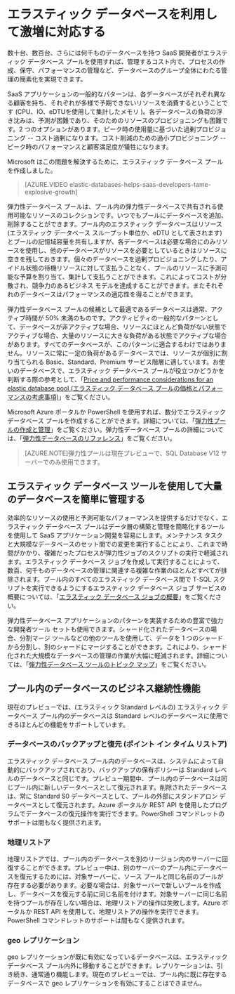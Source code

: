 <properties 
	pageTitle="エラスティック データベースを利用して激増に対応する" 
	description="Azure SQL Database エラスティック データベース プールは、エラスティック データベースのグループで共有される使用可能なリソースのコレクションです。" 
	services="sql-database" 
	documentationCenter="" 
	authors="stevestein" 
	manager="jeffreyg" 
	editor=""/>

<tags 
	ms.service="sql-database"
	ms.devlang="NA"
	ms.date="06/25/2015" 
	ms.author="sstein" 
	ms.workload="data-management" 
	ms.topic="article" 
	ms.tgt_pltfrm="NA"/>


# エラスティック データベースを利用して激増に対応する

数十台、数百台、さらには何千ものデータベースを持つ SaaS 開発者がエラスティック データベース プールを使用すれば、管理するコスト内で、プロセスの作成、保守、パフォーマンスの管理など、データベースのグループ全体にわたる管理の簡素化を実現できます。

SaaS アプリケーションの一般的なパターンは、各データベースがそれぞれ異なる顧客を持ち、それぞれが多様で予期できないリソースを消費するということです (CPU、IO、eDTUを使用して集計したメモリ )。各データベースの負荷の浮き沈みは、予測が困難であり、そのためのリソースのプロビジョニングも困難です。2 つのオプションがあります。ピーク時の使用量に基づいた過剰プロビジョニング -- コスト過剰になります。コスト削減のための過小プロビジョニング -- ピーク時のパフォーマンスと顧客満足度が犠牲になります。

Microsoft はこの問題を解決するために、エラスティック データベース プールを作成しました。

> [AZURE.VIDEO elastic-databases-helps-saas-developers-tame-explosive-growth]

弾力性データベース プールは、プール内の弾力性データベースで共有される使用可能なリソースのコレクションです。いつでもプールにデータベースを追加、削除することができます。プール内のエラスティック データベースはリソース (エラスティック データベース スループット単位か、eDTU として表されます) とプールの記憶域容量を共有しますが、各データベースは必要な場合にのみリソースを使用し、他のデータベースがリソースを必要としているときはリソースに空きを残しておきます。個々のデータベースを過剰プロビジョニングしたり、アイドル状態の待機リソースに対して支払うことなく、プールのリソースに予測可能な予算を割り当て、集計して支払うことができます。これによってコストが分散され、競争力のあるビジネス モデルを達成することができます。またそれぞれのデータベースはパフォーマンスの適応性を得ることができます。

弾力性データベース プールの候補として最適であるデータベースは通常、アクティブ時間が 50% 未満のものです。アクティビティの一般的なパターンとして、データベースが非アクティブな場合、リソースにほとんど負荷がない状態でアクティブな場合、大量のリソースに大きな負荷がある状態でアクティブな場合があります。すべてのデータベースが、このパターンに適合するわけではありません。リソースに常に一定の負荷があるデータベースでは、リソースが個別に割り当てられる Basic、Standard、Premium サービス階層に適しています。お使いのデータベースで、エラスティック データベース プールが役立つかどうかを判断する際の参考として、「[Price and performance considerations for an elastic database pool (エラスティック データベース プールの価格とパフォーマンスの考慮事項)](sql-database-elastic-pool-guidance.md)」をご覧ください。

Microsoft Azure ポータルか PowerShell を使用すれば、数分でエラスティック データベース プールを作成することができます。詳細については、「[弾力性プールの作成と管理](sql-database-elastic-pool-portal.md)」をご覧ください。弾力性データベース プールの詳細については、「[弾力性データベースのリファレンス](sql-database-elastic-pool-reference.md)」をご覧ください。


> [AZURE.NOTE]弾力性プールは現在プレビューで、SQL Database V12 サーバーでのみ使用できます。

## エラスティック データベース ツールを使用して大量のデータベースを簡単に管理する

効率的なリソースの使用と予測可能なパフォーマンスを提供するだけでなく、エラスティック データベース プールはデータ層の構築と管理を簡略化するツールを使用して SaaS アプリケーション開発を容易にします。メンテナンス タスクと大規模なデータベースのセット間での変更を実行することにより、これまで時間がかかり、複雑だったプロセスが弾力性ジョブのスクリプトの実行で軽減されます。エラスティック データベース ジョブを作成して実行することによって、数百、何千ものデータベースの管理に関連する複雑な作業のほとんどすべてが排除されます。プール内のすべてのエラスティック データベース間で T-SQL スクリプトを実行できるようにするエラスティック データベース ジョブ サービスの概要については、「[エラスティック データベース ジョブの概要](sql-database-elastic-jobs-overview.md)」をご覧ください。

弾力性データベース アプリケーションのパターンを実装するための豊富で強力な開発者ツール セットも使用できます。シャード化されたデータベースの場合、分割マージ ツールなどの他のツールを使用して、データを 1 つのシャードから分割し、別のシャードにマージすることができます。これにより、シャード化された大規模なデータベースの管理の作業が大幅に軽減されます。詳細については、「[弾力性データベース ツールのトピック マップ](sql-database-elastic-scale-documentation-map.md)」をご覧ください。

## プール内のデータベースのビジネス継続性機能

現在のプレビューでは、(エラスティック Standard レベルの) エラスティック データベース プール内のデータベースは Standard レベルのデータベースに使用できるほとんどの機能をサポートしています。

### データベースのバックアップと復元 (ポイント イン タイム リストア)

エラスティック データベース プール内のデータベースは、システムによって自動的にバックアップされており、バックアップの保有ポリシーは Standard レベルのデータベースと同じです。プレビュー期間中、プール内のデータベースは同じプール内に新しいデータベースとして復元されます。削除されたデータベースは、常に Standard S0 データベースとして、プールの外部にスタンドアロン データベースとして復元されます。Azure ポータルか REST API を使用したプログラムでデータベースの復元操作を実行できます。PowerShell コマンドレットのサポートは間もなく提供されます。

### 地理リストア

地理リストアでは、プール内のデータベースを別のリージョン内のサーバーに回復することができます。プレビュー中は、別のサーバーのプール内にデータベースを復元するためには、対象サーバーに、ソース プールと同じ名前のプールが存在する必要があります。必要な場合は、対象サーバーで新しいプールを作成し、データベースを復元する前に同じ名前を付けます。対象サーバーに同じ名前を持つプールが存在しない場合は、地理リストアの操作は失敗します。Azure ポータルか REST API を使用して、地理リストアの操作を実行できます。PowerShell コマンドレットのサポートは間もなく提供されます。


### geo レプリケーション

geo レプリケーションが既に有効になっているデータベースは、エラスティック データベース プール内外に移動することができます。レプリケーションは、引き続き、通常通り機能します。現在のプレビューでは、プール内に既に存在するデータベースで geo レプリケーションを有効にすることはできません。



 

<!---HONumber=July15_HO4-->